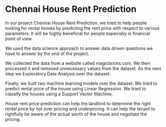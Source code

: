 # Chennai House Rent Prediction
In our project Chennai House Rent Prediction, we tried to help people looking for rental homes by predicting the rent price with respect to various parameters. It will be highly beneficial for people especially in financial point of view. 

We used the data science approach to answer data driven questions we have to answer by the end of the project. 

We collected the data from a website called magicbricks.com. We then processed it and removed unnecessary values from the dataset. As the next step we Exploratory Data Analysis over the dataset. 

Finally, we built two machine learning models over the dataset. We tried to predict rental price of the house using Linear Regression. We tried to classify the houses using a Support Vector Machine. 

House rent price prediction can help the landlord to determine the right rental price by not over pricing and underpricing. It can help the tenant to rightfully be aware of the actual worth of the house and negotiate the pricing.   
